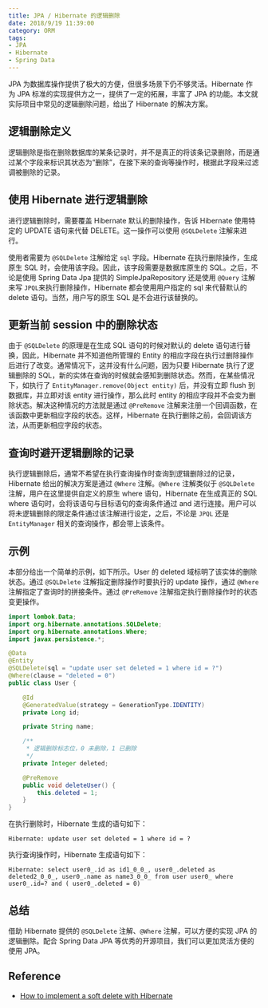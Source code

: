```yaml
---
title: JPA / Hibernate 的逻辑删除
date: 2018/9/19 11:39:00
category: ORM
tags: 
- JPA
- Hibernate
- Spring Data
---
```


JPA 为数据库操作提供了极大的方便，但很多场景下仍不够灵活。Hibernate 作为 JPA 标准的实现提供方之一，提供了一定的拓展，丰富了 JPA 的功能。本文就实际项目中常见的逻辑删除问题，给出了 Hibernate 的解决方案。

<!-- more -->

## 逻辑删除定义

逻辑删除是指在删除数据库的某条记录时，并不是真正的将该条记录删除，而是通过某个字段来标识其状态为“删除”，在接下来的查询等操作时，根据此字段来过滤调被删除的记录。

## 使用 Hibernate 进行逻辑删除

进行逻辑删除时，需要覆盖 Hibernate 默认的删除操作，告诉 Hibernate 使用特定的 UPDATE 语句来代替 DELETE。这一操作可以使用 `@SQLDelete` 注解来进行。

使用者需要为 `@SQLDelete` 注解给定 `sql` 字段。Hibernate 在执行删除操作，生成原生 SQL 时，会使用该字段。因此，该字段需要是数据库原生的 SQL。之后，不论是使用 Spring Data Jpa 提供的  SimpleJpaRepository 还是使用 `@Query` 注解来写 `JPQL`来执行删除操作，Hibernate 都会使用用户指定的 sql 来代替默认的 delete 语句。当然，用户写的原生 SQL 是不会进行该替换的。

## 更新当前 session 中的删除状态

由于 `@SQLDelete` 的原理是在生成 SQL 语句的时候对默认的 delete 语句进行替换，因此，Hibernate 并不知道他所管理的 Entity 的相应字段在执行过删除操作后进行了改变。通常情况下，这并没有什么问题，因为只要 Hibernate 执行了逻辑删除的 SQL，新的实体在查询的时候就会感知到删除状态。然而，在某些情况下，如执行了 `EntityManager.remove(Object entity)` 后，并没有立即 flush 到数据库，并立即对该 entity 进行操作，那么此时 entity 的相应字段并不会变为删除状态。解决这种情况的方法就是通过 `@PreRemove` 注解来注册一个回调函数，在该函数中更新相应字段的状态。这样，Hibernate 在执行删除之前，会回调该方法，从而更新相应字段的状态。

## 查询时避开逻辑删除的记录

执行逻辑删除后，通常不希望在执行查询操作时查询到逻辑删除过的记录，Hibernate 给出的解决方案是通过 `@Where` 注解。`@Where` 注解类似于 `@SQLDelete` 注解，用户在这里提供自定义的原生 where 语句，Hibernate 在生成真正的 SQL where 语句时，会将该语句与目标语句的查询条件通过 and 进行连接。用户可以将未逻辑删除的限定条件通过该注解进行设定，之后，不论是 `JPQL` 还是 `EntityManager` 相关的查询操作，都会带上该条件。

## 示例

本部分给出一个简单的示例，如下所示。User 的 deleted 域标明了该实体的删除状态。通过 `@SQLDelete` 注解指定删除操作时要执行的 update 操作，通过 `@Where` 注解指定了查询时的拼接条件。通过 `@PreRemove` 注解指定执行删除操作时的状态变更操作。

```java
import lombok.Data;
import org.hibernate.annotations.SQLDelete;
import org.hibernate.annotations.Where;
import javax.persistence.*;

@Data
@Entity
@SQLDelete(sql = "update user set deleted = 1 where id = ?")
@Where(clause = "deleted = 0")
public class User {

    @Id
    @GeneratedValue(strategy = GenerationType.IDENTITY)
    private Long id;

    private String name;

    /**
     * 逻辑删除标志位，0 未删除，1 已删除
     */
    private Integer deleted;

    @PreRemove
    public void deleteUser() {
        this.deleted = 1;
    }
}
```

在执行删除时，Hibernate 生成的语句如下：

```
Hibernate: update user set deleted = 1 where id = ?
```

执行查询操作时，Hibernate 生成语句如下：

```
Hibernate: select user0_.id as id1_0_0_, user0_.deleted as deleted2_0_0_, user0_.name as name3_0_0_ from user user0_ where user0_.id=? and ( user0_.deleted = 0)
```

## 总结

借助 Hibernate 提供的 `@SQLDelete` 注解、`@Where` 注解，可以方便的实现 JPA 的逻辑删除。配合 Spring Data JPA 等优秀的开源项目，我们可以更加灵活方便的使用 JPA。

## Reference

* [How to implement a soft delete with Hibernate](https://www.thoughts-on-java.org/implement-soft-delete-hibernate/)